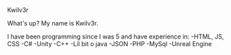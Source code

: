 Kwilv3r

What's up? My name is Kwilv3r.

I have been programming since I was 5 and have experience in:
-HTML, JS, CSS
-C#
-Unity
-C++
-Lil bit o java
-JSON
-PHP
-MySql
-Unreal Engine
